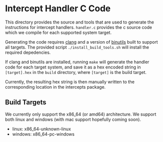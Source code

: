 # Intercept Handler C Code

This directory provides the source and tools that are used to generate the
instructions for intercept handlers. `handler.c` provides the c source code 
which we compile for each supported system target.

Generating the code requires [clang](https://clang.llvm.org/) and a version 
of [binutils](https://www.gnu.org/software/binutils/) built to support all 
targets. The provided script `./install_build_tools.sh` will install the
required depedencies.

If clang and binutils are installed, running `make` will generate the handler
code for each target system, and save it as a hex encoded string in 
`[target].hex` in the `build` directory, where `[target]` is the build target.

Currently, the resulting hex string is then manually written to the 
corresponding location in the intercepts package.

## Build Targets

We currently only support the x86_64 (or amd64) architecture.
We support both linux and windows (with mac support hopefully coming soon).

- linux: x86_64-unknown-linux
- windows: x86_64-pc-windows

